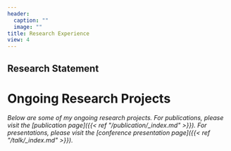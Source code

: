 ```yaml
---
header:
  caption: ""
  image: ""
title: Research Experience
view: 4
---
```


## Research Statement

# Ongoing Research Projects 

*Below are some of my ongoing research projects. For publications, please visit the [publication page]({{< ref "/publication/_index.md" >}}). For presentations, please visit the [conference presentation page]({{< ref "/talk/_index.md" >}}).*